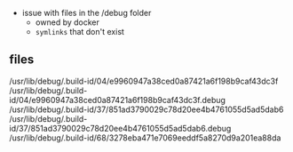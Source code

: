 
- issue with files in the /debug folder
	- owned by docker
	- `symlinks` that don't exist

## files
/usr/lib/debug/.build-id/04/e9960947a38ced0a87421a6f198b9caf43dc3f 
/usr/lib/debug/.build-id/04/e9960947a38ced0a87421a6f198b9caf43dc3f.debug 
/usr/lib/debug/.build-id/37/851ad3790029c78d20ee4b4761055d5ad5dab6 
/usr/lib/debug/.build-id/37/851ad3790029c78d20ee4b4761055d5ad5dab6.debug 
/usr/lib/debug/.build-id/68/3278eba471e7069eeddf5a8270d9a201ea88da
 
